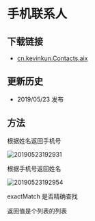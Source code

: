 
# 手机联系人

## 下载链接

- [cn.kevinkun.Contacts.aix](http://cdn.kevinkun.cn/ai/20190526/2CdGsnNKOtn4.aix)

## 更新历史

- 2019/05/23 发布

## 方法

根据姓名返回手机号

![20190523192931](http://cdn.kevinkun.cn/20190523192931.png)



根据手机号返回姓名

![20190523192954](http://cdn.kevinkun.cn/20190523192954.png)

exactMatch 是否精确查找

返回值是个列表的列表

